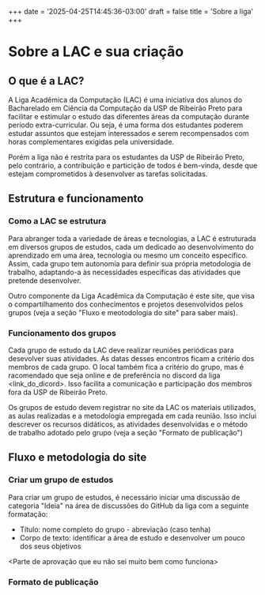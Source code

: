 +++
date = '2025-04-25T14:45:36-03:00'
draft = false
title = 'Sobre a liga'
+++

# Sobre a LAC e sua criação

## O que é a LAC?

A Liga Acadêmica da Computação (LAC) é uma iniciativa dos alunos do Bacharelado em Ciência da 
Computação da USP de Ribeirão Preto para facilitar e estimular o estudo das diferentes áreas 
da computação durante período extra-curricular. Ou seja, é uma forma dos estudantes poderem estudar 
assuntos que estejam interessados e serem recompensados com horas complementares exigidas pela 
universidade.

Porém a liga não é restrita para os estudantes da USP de Ribeirão Preto, pelo contrário, a 
contribuição e particição de todos é bem-vinda, desde que estejam comprometidos à desenvolver 
as tarefas solicitadas.

## Estrutura e funcionamento

### Como a LAC se estrutura

Para abranger toda a variedade de áreas e tecnologias, a LAC é estruturada em diversos grupos de 
estudos, cada um dedicado ao desenvolvimento do aprendizado em uma área, tecnologia ou mesmo um
conceito específico. Assim, cada grupo tem autonomia para definir sua própria metodologia de 
trabalho, adaptando-a às necessidades específicas das atividades que pretende desenvolver.

Outro componente da Liga Acadêmica da Computação é este site, que visa o compartilhamento dos 
conhecimentos e projetos desenvolvidos pelos grupos (veja a seção "Fluxo e meotodologia do site"
para saber mais).

### Funcionamento dos grupos

Cada grupo de estudo da LAC deve realizar reuniões periódicas para desevolver suas atividades. 
As datas desses encontros ficam a critério dos membros de cada grupo. O local também fica a 
critério do grupo, mas é racomendado que seja online e de preferência no discord da liga 
<link_do_dicord>. Isso facilita a comunicação e participação dos membros fora da USP de Ribeirão 
Preto.

Os grupos de estudo devem registrar no site da LAC os materiais utilizados, as aulas realizadas 
e a metodologia empregada em cada reunião. Isso inclui descrever os recursos didáticos, as
atividades desenvolvidas e o método de trabalho adotado pelo grupo (veja a seção "Formato de 
publicação")

## Fluxo e metodologia do site

### Criar um grupo de estudos

Para criar um grupo de estudos, é necessário iniciar uma discussão de categoria "Ideia" na área 
de discussões<link> do GitHub da liga com a seguinte formatação:

- Título: nome completo do grupo - abreviação (caso tenha)
- Corpo de texto: identificar a área de estudo e desenvolver um pouco dos seus objetivos

<Parte de aprovação que eu não sei muito bem como funciona>


### Formato de publicação


